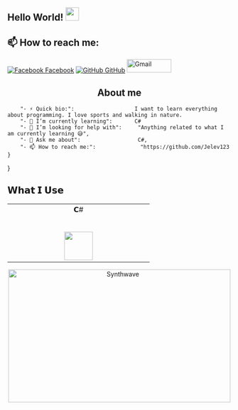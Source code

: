 ## Hello World! <img src="https://raw.githubusercontent.com/iampavangandhi/iampavangandhi/master/gifs/Hi.gif" width="30px"></h2>
## 📫 How to reach me: 
[![Facebook](http://i.imgur.com/fep1WsG.png) Facebook](https://www.facebook.com/julien.jelev.5)
 [![GitHub](https://i.stack.imgur.com/tskMh.png) GitHub](https://github.com/Jelev123)
  <a href="mailto:julienjelev2@gmail.com"><img alt="Gmail" src="https://raw.githubusercontent.com/Thomas-George-T/Thomas-George-T/master/assets/google-gmail.svg" title="Email" width="100" height="30" /></a>

<h2 align="center">About me</h2>


		"- ⚡ Quick bio:":                   I want to learn everything about programming. I love sports and walking in nature.
		"- 🌱 I’m currently learning":       C#
		"- 🤔 I’m looking for help with":     "Anything related to what I am currently learning 😅",
		"- 💬 Ask me about":                  C#, 
		"- 📫 How to reach me:":              "https://github.com/Jelev123
	}
}

## 𝗪𝗵𝗮𝘁 𝗜 𝗨𝘀𝗲

<table>
  <tbody>
      <td width="25%" align="center">
        <span>𝗖#</span><br><br><br>
        <img height="64px" src="https://cdn.svgporn.com/logos/c-sharp.svg">
      </td>
  </tbody>
</table>
<p align="center"><img src="https://thumbs.gfycat.com/GoodnaturedFondGaur-size_restricted.gif" alt="Synthwave" height="300" width="500"></p>


